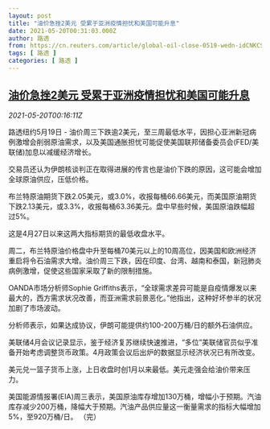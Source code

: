 ```yaml
---
layout: post
title: "油价急挫2美元 受累于亚洲疫情担忧和美国可能升息"
date: 2021-05-20T00:31:03.000Z
author: 路透
from: https://cn.reuters.com/article/global-oil-close-0519-wedn-idCNKCS2D100L
tags: [ 路透 ]
categories: [ 路透 ]
---
```

<!--1621470663000-->
[油价急挫2美元 受累于亚洲疫情担忧和美国可能升息](https://cn.reuters.com/article/global-oil-close-0519-wedn-idCNKCS2D100L)
------

<div>
<div><i>2021-05-20T00:16:11Z</i></div><p>路透纽约5月19日 - 油价周三下跌逾2美元，至三周最低水平，因担心亚洲新冠病例激增会削弱原油需求，以及美国通胀担忧可能促使美国联邦储备委员会(FED/美联储)加息以减缓经济增长。</p><p>交易员还认为伊朗核谈判正在取得进展的传言也是油价下跌的原因，这可能会增加全球原油供应，压低价格。</p><p>布兰特原油期货下跌2.05美元，或3.0%，收报每桶66.66美元，而美国原油期货下跌2.13美元，或3.3%，收报每桶63.36美元。盘中早些时候，美国原油跌幅超过5%。</p><p>这是4月27日以来这两大指标期货的最低收盘水平。</p><p>周二，布兰特原油价格盘中升至每桶70美元以上的10周高位，因美国和欧洲经济重启将令石油需求大增。油价周三下跌，因在印度、台湾、越南和泰国，新冠肺炎病例激增，促使这些国家采取了新的限制措施。</p><p>OANDA市场分析师Sophie Griffiths表示，“全球需求差异可能是自疫情爆发以来最大的，西方需求状况改善，而亚洲需求前景恶化。”他指出，这种好坏参半的状况加剧了市场波动。</p><p>分析师表示，如果达成协议，伊朗可能提供约100-200万桶/日的额外石油供应。</p><p>美联储4月会议记录显示，鉴于经济复苏继续快速推进，“多位”美联储官员似乎准备开始考虑调整货币政策。4月政策会议后出炉的数据显示经济状况已有所改变。　</p><p>美元兑一篮子货币上涨，上日收盘时创1月以来最低。美元走强会给油价带来压力。</p><p>美国能源情报署(EIA)周三表示，美国原油库存增加130万桶，增幅小于预期。汽油库存减少200万桶，降幅大于预期。汽油产品供应量这一衡量需求的指标大幅增加5%，至920万桶/日。 （完）</p>
</div>
